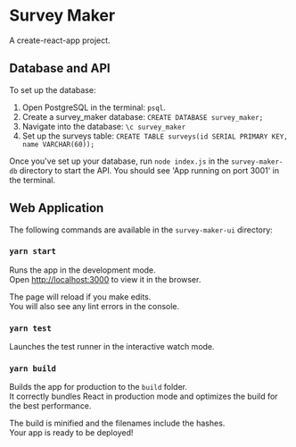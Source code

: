 # Survey Maker #

A create-react-app project.

## Database and API ##

To set up the database:

1. Open PostgreSQL in the terminal: `psql`.
2. Create a survey_maker database:  `CREATE DATABASE survey_maker;`
3. Navigate into the database: `\c survey_maker`
4. Set up the surveys table: `CREATE TABLE surveys(id SERIAL PRIMARY KEY, name VARCHAR(60));`

Once you've set up your database, run `node index.js` in the `survey-maker-db` directory to start the API. You should see 'App running on port 3001' in the terminal.

## Web Application ##

The following commands are available in the `survey-maker-ui` directory:

### `yarn start`

Runs the app in the development mode.<br />
Open [http://localhost:3000](http://localhost:3000) to view it in the browser.

The page will reload if you make edits.<br />
You will also see any lint errors in the console.

### `yarn test`

Launches the test runner in the interactive watch mode.<br />

### `yarn build`

Builds the app for production to the `build` folder.<br />
It correctly bundles React in production mode and optimizes the build for the best performance.

The build is minified and the filenames include the hashes.<br />
Your app is ready to be deployed!

